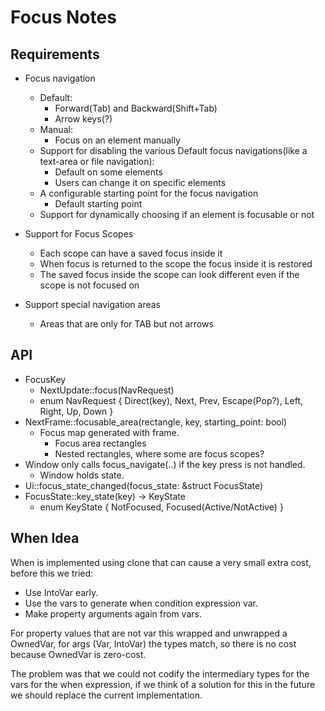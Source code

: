 # Focus Notes

## Requirements

* Focus navigation
  * Default:
    * Forward(Tab) and Backward(Shift+Tab)
    * Arrow keys(?)
  * Manual:
    * Focus on an element manually  
  * Support for disabling the various Default focus navigations(like a text-area or file navigation):
    * Default on some elements
    * Users can change it on specific elements
  * A configurable starting point for the focus navigation
    * Default starting point
  * Support for dynamically choosing if an element is focusable or not

* Support for Focus Scopes
  * Each scope can have a saved focus inside it
  * When focus is returned to the scope the focus inside it is restored
  * The saved focus inside the scope can look different even if the scope is not focused on

* Support special navigation areas
  * Areas that are only for TAB but not arrows

## API

* FocusKey
  * NextUpdate::focus(NavRequest)
  * enum NavRequest { Direct(key), Next, Prev, Escape(Pop?), Left, Right, Up, Down }
* NextFrame::focusable_area(rectangle, key, starting_point: bool)
  * Focus map generated with frame.
    * Focus area rectangles
    * Nested rectangles, where some are focus scopes?
* Window only calls focus_navigate(..) if the key press is not handled.
  * Window holds state.
* Ui::focus_state_changed(focus_state: &struct FocusState)
* FocusState::key_state(key) -> KeyState
  * enum KeyState { NotFocused, Focused(Active/NotActive) }

## When Idea

When is implemented using clone that can cause a very small extra cost, before this we tried:

* Use IntoVar early.
* Use the vars to generate when condition expression var.
* Make property arguments again from vars.

For property values that are not var this wrapped and unwrapped a OwnedVar, for args (Var, IntoVar) the
types match, so there is no cost because OwnedVar is zero-cost.

The problem was that we could not codify the intermediary types for the vars for the when expression, if we
think of a solution for this in the future we should replace the current implementation.